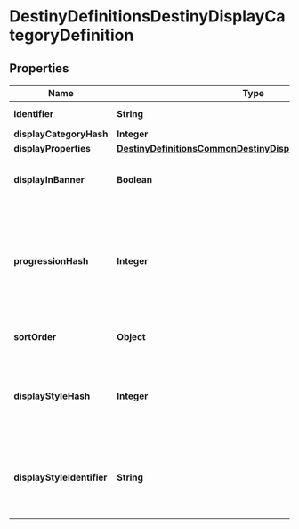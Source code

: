 
# DestinyDefinitionsDestinyDisplayCategoryDefinition

## Properties
Name | Type | Description | Notes
------------ | ------------- | ------------- | -------------
**identifier** | **String** | A string identifier for the display category. |  [optional]
**displayCategoryHash** | **Integer** |  |  [optional]
**displayProperties** | [**DestinyDefinitionsCommonDestinyDisplayPropertiesDefinition**](DestinyDefinitionsCommonDestinyDisplayPropertiesDefinition.md) |  |  [optional]
**displayInBanner** | **Boolean** | If true, this category should be displayed in the \&quot;Banner\&quot; section of the vendor&#39;s UI. |  [optional]
**progressionHash** | **Integer** | If it exists, this is the hash identifier of a DestinyProgressionDefinition that represents the progression to show on this display category.  Specific categories can now have thier own distinct progression, apparently. So that&#39;s cool. |  [optional]
**sortOrder** | **Object** | If this category sorts items in a nonstandard way, this will be the way we sort. |  [optional]
**displayStyleHash** | **Integer** | An indicator of how the category will be displayed in the UI. It&#39;s up to you to do something cool or interesting in response to this, or just to treat it as a normal category. |  [optional]
**displayStyleIdentifier** | **String** | An indicator of how the category will be displayed in the UI. It&#39;s up to you to do something cool or interesting in response to this, or just to treat it as a normal category. |  [optional]



